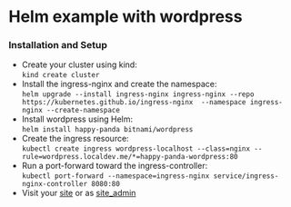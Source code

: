 # **Helm example with wordpress**
### **Installation and Setup**
* Create your cluster using kind:<br>`kind create cluster`
* Install the ingress-nginx and create the namespace: <br>`helm upgrade
--install ingress-nginx ingress-nginx
--repo https://kubernetes.github.io/ingress-nginx 
--namespace ingress-nginx --create-namespace`
* Install wordpress using Helm:<br>`helm install happy-panda bitnami/wordpress`
* Create the ingress resource:<br>`kubectl create ingress wordpress-localhost
--class=nginx
--rule=wordpress.localdev.me/*=happy-panda-wordpress:80`
* Run a port-forward toward the ingress-controller:<br>`kubectl port-forward --namespace=ingress-nginx service/ingress-nginx-controller 8080:80`
* Visit your <a href="wordpress.localdev.me:8080">site</a> or as <a href="wordpress.localdev.me:8080/admin">site_admin</a>